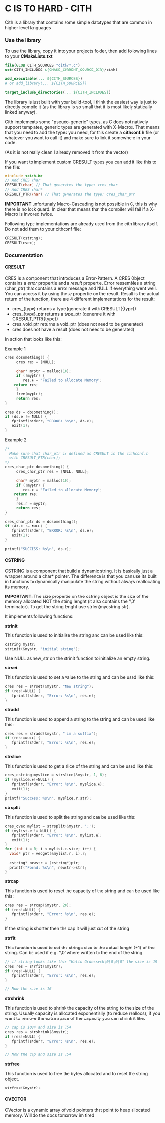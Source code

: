 # C IS TO HARD - CITH

Cith is a library that contains some simple datatypes that are common in higher level languages

### Use the library

To use the library, copy it into your projects folder,
then add following lines to your **CMakeLists.txt**

```cmake
file(GLOB CITH_SOURCES "cith/*.c")
set(CITH_INCLUDES ${CMAKE_CURRENT_SOURCE_DIR}/cith)

add_executable(... ${CITH_SOURCES})
# or add_library(... ${CITH_SOURCES})

target_include_directories(... ${CITH_INCLUDES})
```
The library is just built with your build-tool, I think the easiest way is just to directly compile it (as the library is so small that it is most likely statically linked anyway).

Cith implements some "pseudo-generic" types, as C does not natively support templates, generic types are generated with X-Macros. That means that you need to add the types you need, for this create a **cithconf.h** file (or whatever you want to call it) and make sure to link it somewhere in your code.

(As it is not really clean I already removed it from the vector)

If you want to implement custom CRESULT types you can add it like this to the file:

```c
#include <cith.h>
// Add CRES char
CRESULT(char) // That generates the type: cres_char
// Add CRES char*
CRESULT_PTR(char) // That generates the type: cres_char_ptr
```

**IMPORTANT** unfortunaly Macro-Cascading is not possible in C, this is why there is no lock guard. In clear that means that the compiler will fail if a X-Macro is invoked twice.

Following type implementations are already used from the cith library itself. Do not add them to your cithconf file:

```c
CRESULT(cstring);
CRESULT(cvec);
```

### Documentation

#### CRESULT

CRES is a component that introduces a Error-Pattern. A CRES Object contains a *error* propertie and a *result* propertie.
Error ressembles a string (char_ptr) that contains a error message and NULL if everything went well. You can access it by using the *.e* propertie on the result.
Result is the actual return of the function, there are 4 different implementations for the result:
 - cres_{type} 	     returns a type 	     (generate it with CRESULT({type})
 - cres_{type}_ptr   returns a type_ptr      (generate it with CRESULT_PTR({type})
 - cres_void_ptr     returns a void_ptr	     (does not need to be generated)
 - cres		     does not have a result  (does not need to be generated)

In action that looks like this:

Example 1
```c
cres dosomething() {
     cres res = {NULL};

     char* myptr = malloc(10);
     if (!myptr) {
     	res.e = "Failed to allocate Memory";
	return res;
     }
     free(myptr);
     return res;
}

cres ds = dosomething();
if (ds.e != NULL) {
   fprintf(stderr, "ERROR: %s\n", ds.e);
   exit(1);
}
```

Example 2
```c
/*
  Make sure that char_ptr is defined as CRESULT in the cithconf.h
  with CRESULT_PTR(char);
*/
cres_char_ptr dosomething() {
     cres_char_ptr res = {NULL, NULL};

     char* myptr = malloc(10);
     if (!myptr) {
     	res.e = "Failed to allocate Memory";
	return res;
     }
     res.r = myptr;
     return res;
}

cres_char_ptr ds = dosomething();
if (ds.e != NULL) {
   fprintf(stderr, "ERROR: %s\n", ds.e);
   exit(1);
}

printf("SUCCESS: %s\n", ds.r);
```


#### CSTRING

CSTRING is a component that build a dynamic string. It is basically just a wrapper around a char* pointer. The difference is that you can use its built in functions to dynamically manipulate the string without always reallocating its memory.

**IMPORTANT**: The size propertie on the cstring object is the size of the memory allocated NOT the string lenght (it also contains the '\0' terminator). To get the string lenght use strlen(mycstring.str).

It implements following functions:

**strinit**

This function is used to initialize the string and can be used like this:

```c
cstring mystr;
strinit(&mystr, "initial string");
```

Use NULL as new_str on the strinit function to initialize an empty string.

**strset**

This function is used to set a value to the string and can be used like this:

```c
cres res = strset(&mystr, "New string");
if (res!=NULL) {
   fprintf(stderr, "Error: %s\n", res.e);
}
```

**stradd**

This function is used to append a string to the string and can be used like this:

```c
cres res = stradd(&mystr, " im a suffix");
if (res!=NULL) {
   fprintf(stderr, "Error: %s\n", res.e);
}
```

**strslice**

This function is used to get a slice of the string and can be used like this:

```c
cres_cstring myslice = strslice(&mystr, 1, 6);
if (myslice.e!=NULL) {
   fprintf(stderr, "Error: %s\n", myslice.e);
   exit(1);
}
printf("Success: %s\n", myslice.r.str);
```

**strsplit**

This function is used to split the string and can be used like this:

```c
cres_cvec mylist = strsplit(&mystr, ';');
if (mylist.e != NULL) {
   fprintf(stderr, "Error: %s\n", mylist.e);
   exit(1);
}
for (int i = 0; i < mylist.r.size; i++) {
  void* ptr = vecget(&mylist.r, i).r;
    
  cstring* newstr = (cstring*)ptr;
  printf("Found: %s\n", newstr->str);
}
```

**strcap**

This function is used to reset the capacity of the string and can be used like this:

```c
cres res = strcap(&mystr, 20);
if (res!=NULL) {
   fprintf(stderr, "Error: %s\n", res.e);
}
```

If the string is shorter then the cap it will just cut of the string

**strfit**

This function is used to set the strings size to the actual lenght (+1) of the string. Can be used if e.g. '\0' where written to the end of the string.

```c
// if string looks like this "Hallo Grüessech\0\0\0\0" the size is 19
cres res = strfit(&mystr);
if (res!=NULL) {
   fprintf(stderr, "Error: %s\n", res.e);
}

// Now the size is 16
```


**strshrink**

This function is used to shrink the capacity of the string to the size of the string.
Usually capacity is allocated exponentially (to reduce reallocs), if you want to
remove the extra space of the capacity you can shrink it like:


```c
// cap is 1024 and size is 754
cres res = strshrink(&mystr);
if (res!=NULL) {
   fprintf(stderr, "Error: %s\n", res.e);
}

// Now the cap and size is 754
```

**strfree**

This function is used to free the bytes allocated and to reset the string object.


```c
strfree(&mystr);
```


#### CVECTOR

CVector is a dynamic array of void pointers that point to heap allocated memory.
Will do the docs tomorrow im tired
